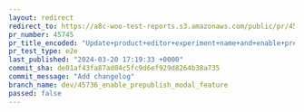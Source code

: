 ```yaml
---
layout: redirect
redirect_to: https://a8c-woo-test-reports.s3.amazonaws.com/public/pr/45745/e2e/index.html
pr_number: 45745
pr_title_encoded: "Update+product+editor+experiment+name+and+enable+pre-publish+panel+by+default"
pr_test_type: e2e
last_published: "2024-03-20 17:19:33 +0000"
commit_sha: de01af43fa87ad04c5fc9d6ef929d8264b38a735
commit_message: "Add changelog"
branch_name: dev/45736_enable_prepublish_modal_feature
passed: false
---
```


